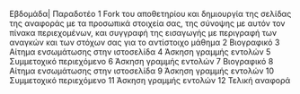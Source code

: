 Εβδομάδα|	Παραδοτέο
1	Fork του αποθετηρίου και δημιουργία της σελίδας της αναφοράς με τα προσωπικά στοιχεία σας, της σύνοψης με αυτόν τον πίνακα περιεχομένων, και συγγραφή της εισαγωγής με περιγραφή των αναγκών και των στόχων σας για το αντίστοιχο μάθημα
2	Βιογραφικό
3	Αίτημα ενσωμάτωσης στην ιστοσελίδα
4	Άσκηση γραμμής εντολών
5	Συμμετοχικό περιεχόμενο
6	Άσκηση γραμμής εντολών
7	Bιογραφικό
8	Αίτημα ενσωμάτωσης στην ιστοσελίδα
9	Άσκηση γραμμής εντολών
10	Συμμετοχικό περιεχόμενο
11	Άσκηση γραμμής εντολών
12	Τελική αναφορά
